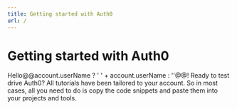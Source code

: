 ```yaml
---
title: Getting started with Auth0
url: /
---
```


<script type="text/javascript">

  // Redirect old `/#!/..` urls to new `/quickstart/...`
  var pathname = window.location.pathname || '/';
  var hash = window.location.hash;
  var regex = /^\#\!\//;
  if ('/' === pathname && regex.test(hash)) {
    window.location = window.location.origin + hash.replace(regex, '/quickstart/');
  };

</script>

<!-- Page content -->

# Getting started with Auth0

Hello@@account.userName ? ' ' + account.userName : ''@@! Ready to test drive Auth0? All tutorials have been tailored to your account. So in most cases, all you need to do is copy the code snippets and paste them into your projects and tools.

<!-- Tutorial Navigator -->

<div class="row getting-started-logos clearfix">
  <div id="navigator-container" class="col-sm-12"></div>
</div>

<script src="https://cdn.auth0.com/tutorial-navigator/latest/build.min.js" type="text/javascript"></script>
<link href="https://cdn.auth0.com/tutorial-navigator/latest/build.min.css" type="text/css" rel="stylesheet"></link>
<script type="text/javascript" src="/js/page.min.js"></script>

<script type="text/javascript">
  (function () {
    // Initialize and render `TutorialNavigator`
    var TutorialNavigator = require('tutorial-navigator');
    var tutorial = new TutorialNavigator({
      docsDomain: document.location.origin,
      apptypes: @@JSON.stringify(quickstart.apptypes)@@,
      clientplatforms: @@JSON.stringify(quickstart.clientPlatforms)@@,
      hybridplatforms: @@JSON.stringify(quickstart.hybridPlatforms)@@,
      nativeplatforms: @@JSON.stringify(quickstart.nativePlatforms)@@,
      serverplatforms: @@JSON.stringify(quickstart.serverPlatforms)@@,
      serverapis: @@JSON.stringify(quickstart.serverApis)@@
    });

    function eqlPath (url) {
      var base = page.base() || '';
      var path = window.location.pathname.slice(base.length) || '/';
      return path === url;
    }

    /**
     * Routing
     */

    page('*', quickstartRoute);
    page('/quickstart/:apptype?', checkstate, render);
    page('/quickstart/:apptype/:platform?', checkstate, render);
    page('/quickstart/:apptype/:platform/:api?', checkstate, render);

    // Initialize routing
    // page.base('/quickstart');
    page();

    function quickstartRoute(ctx, next) {
      // Prepend `/quickstart` to routes withouth `/quickstart`
      // if(!/^\/quickstart/.test(ctx.path)) ctx.path = '/quickstart' + ctx.path;
      ctx.pathname = ctx.pathname || '/';
      // prepend quickstart if pathname is '/'
      if(/^\/$/.test(ctx.pathname)) ctx.path = '/quickstart' + ctx.path;
      next();
    }

    function checkstate(ctx, next) {
      var apptype = ctx.params.apptype || '';
      var platform = ctx.params.platform || '';
      var api = ctx.params.api || '';

      tutorial.set({
        apptype: apptype,
        nativePlatform: 'native-mobile' === apptype ? platform : '',
        hybridPlatform: 'hybrid' === apptype ? platform : '',
        clientPlatform: 'spa' === apptype ? platform : '',
        serverPlatform: 'webapp' === apptype ? platform : '',
        serverApi: 'no-api' === api || !api ? '' : api
      });

      var codevisible = ('no-api' === api || ('webapp' === apptype && platform));
      if (!api || codevisible) tutorial.set('codevisible', codevisible);
      next();
    }

    function render(ctx, next) {
      tutorial.render('#navigator-container');
      swiftypeindex(tutorial.get('codevisible'));
      titleupdate();
    }

    /**
     * Bind tutorial changes to pushState
     */

    tutorial.on('apptype', onapptype);
    tutorial.on('apptype', titleupdate);
    tutorial.on('nativePlatform', onplatform);
    tutorial.on('nativePlatform', titleupdate);
    tutorial.on('hybridPlatform', onplatform);
    tutorial.on('hybridPlatform', titleupdate);
    tutorial.on('clientPlatform', onplatform);
    tutorial.on('clientPlatform', titleupdate);
    tutorial.on('serverPlatform', onplatform);
    tutorial.on('serverPlatform', titleupdate);
    tutorial.on('serverApi', onserverapi)
    tutorial.on('serverApi', titleupdate)
    tutorial.on('codevisible', oncodevisible);
    tutorial.on('codevisible', swiftypeindex);
    tutorial.on('codevisible', titleupdate);

    function onapptype(val, old) {
      var url = '/quickstart/:apptype'.replace(':apptype', val || '')
      if (!eqlPath(url)) return page(url);
    }

    function onplatform(val, old) {
      var url = '/quickstart/:apptype/:platform';
      var apptype = tutorial.get('apptype');
      var platform = val ? val : '';

      if (!apptype) return;

      url = url
        .replace(':apptype', apptype)
        .replace(':platform', platform)
        .replace(/\/$/, '');

      if (!eqlPath(url)) return page(url);
    }

    function onserverapi(api, old) {
      var apptype = tutorial.get('apptype');
      var platform = tutorial.get('clientPlatform')
        || tutorial.get('nativePlatform')
        || tutorial.get('hybridPlatform');

      if (!apptype) return;
      if (!platform) return;
      if (old && !api) return;

      var url = '/quickstart/:apptype/:platform/:api'
        .replace(':apptype', apptype)
        .replace(':platform', platform)
        .replace(':api', api ? api : 'no-api')
        .replace(/\/$/, '');

      if (!eqlPath(url)) return page(url);
    };

    function oncodevisible(visible, old) {
      if (!visible) return;
      var apptype = tutorial.get('apptype');
      var platform = tutorial.get('clientPlatform')
        || tutorial.get('nativePlatform')
        || tutorial.get('hybridPlatform')
        || tutorial.get('serverPlatform');
      var api = tutorial.get('serverApi');

      if (!apptype) return;
      if (!platform) return;
      if (old && !visible) return;

      var url = '/quickstart/:apptype/:platform/:api'
        .replace(':apptype', apptype)
        .replace(':platform', platform)
        .replace(':api', api
          ? api
          : ('webapp' === apptype ? '' : 'no-api'))
        .replace(/\/$/, '');

      if (!eqlPath(url)) return page(url);
    };

    function swiftypeindex (visible) {
      if (!visible) {
        return $('#tutorial-navigator .code-snippets').removeAttr('data-swiftype-index');
      }

      $('#tutorial-navigator .code-snippets').attr('data-swiftype-index', 'true');
    }

    // pretty printing
    tutorial.pretty(function() {
      return 'function' === typeof window.prettyPrint
        ? window.prettyPrint()
        : null;
    });

    function swiftypeindex (visible) {
      if (!visible) {
        return $('#tutorial-navigator .code-snippets').removeAttr('data-swiftype-index');
      }

      $('#tutorial-navigator .code-snippets').attr('data-swiftype-index', 'true');
    }

    function titleupdate() {
      var title = 'Quickstart for ';
      var appTitle = tutorial.get('apptype') ? tutorial.apptypeTitle() : '';
      if (!appTitle) return $('head title').html('Getting started with Auth0');

      var platformTitle = tutorial.get('nativePlatform') || tutorial.get('hybridPlatform') || tutorial.get('clientPlatform') || tutorial.get('serverPlatform')
        ? tutorial.platformTitle() : '';
      if (!platformTitle) return $('head title').html(title + appTitle);

      var apiTitle = tutorial.get('serverApi') ? tutorial.apiTitle() : '';
      if (!apiTitle && !tutorial.get('codevisible')) return $('head title').html(title +  platformTitle);
      if (!apiTitle) return $('head title').html('Getting started with ' + platformTitle);
      return $('head title').html('Getting started with ' + platformTitle + ' and ' + apiTitle);
    }

  })()
</script>

